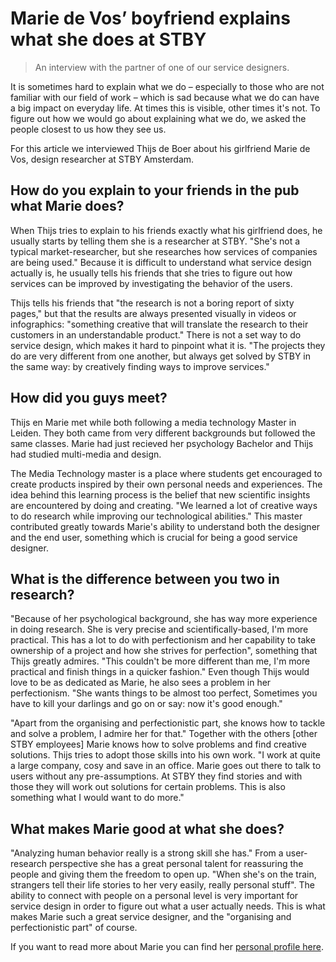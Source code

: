 # Marie de Vos’ boyfriend explains what she does at STBY

> An interview with the partner of one of our service designers.

It is sometimes hard to explain what we do – especially to those who are not familiar with our field of work – which is sad because what we do can have a big impact on everyday life. At times this is visible, other times it's not. To figure out how we would go about explaining what we do, we asked the people closest to us how they see us.

For this article we interviewed Thijs de Boer about his girlfriend Marie de Vos, design researcher at STBY Amsterdam.  

## How do you explain to your friends in the pub what Marie does?

When Thijs tries to explain to his friends exactly what his girlfriend does, he usually starts by telling them she is a researcher at STBY. "She's not a typical market-researcher, but she researches how services of companies are being used." Because it is difficult to understand what service design actually is, he usually tells his friends that she tries to figure out how services can be improved by investigating the behavior of the users.

Thijs tells his friends that "the research is not a boring report of sixty pages," but that the results are always presented visually in videos or infographics: "something creative that will translate the research to their customers in an understandable product." There is not a set way to do service design, which makes it hard to pinpoint what it is. "The projects they do are very different from one another, but always get solved by STBY in the same way: by creatively finding ways to improve services."

## How did you guys meet?

Thijs en Marie met while both following a media technology Master in Leiden. They both came from very different backgrounds but followed the same classes. Marie had just recieved her psychology Bachelor and Thijs had studied multi-media and design.

The Media Technology master is a place where students get encouraged to create products inspired by their own personal needs and experiences. The idea behind this learning process is the belief that new scientific insights are encountered by doing and creating. "We learned a lot of creative ways to do research while improving our technological abilities." This master contributed greatly towards Marie's ability to understand both the designer and the end user, something which is crucial for being a good service designer.

## What is the difference between you two in research?

"Because of her psychological background, she has way more experience in doing research. She is very precise and scientifically-based, I'm more practical. This has a lot to do with perfectionism and her capability to take ownership of a project and how she strives for perfection", something that Thijs greatly admires. "This couldn't be more different than me, I'm more practical and finish things in a quicker fashion." Even though Thijs would love to be as dedicated as Marie, he also sees a problem in her perfectionism. "She wants things to be almost too perfect, Sometimes you have to kill your darlings and go on or say: now it's good enough."

"Apart from the organising and perfectionistic part, she knows how to tackle and solve a problem, I admire her for that." Together with the others [other STBY employees] Marie knows how to solve problems and find creative solutions. Thijs tries to adopt those skills into his own work. "I work at quite a large company, cosy and save in an office. Marie goes out there to talk to users without any pre-assumptions. At STBY they find stories and with those they will work out solutions for certain problems. This is also something what I would want to do more."

## What makes Marie good at what she does?

"Analyzing human behavior really is a strong skill she has." From a user-research perspective she has a great personal talent for reassuring the people and giving them the freedom to open up. "When she's on the train, strangers tell their life stories to her very easily, really personal stuff". The ability to connect with people on a personal level is very important for service design in order to figure out what a user actually needs. This is what makes Marie such a great service designer, and the "organising and perfectionistic part" of course.

If you want to read more about Marie you can find her [personal profile here](http://www.stby.eu/2010/02/22/marie-de-vos/).
